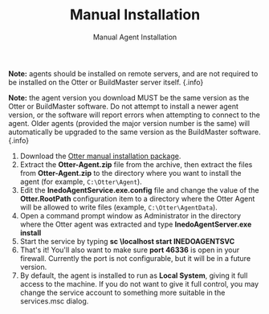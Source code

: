 ﻿---
title: Manual Installation
subtitle: Manual Agent Installation
sequence: 20
keywords: inedo, inedo agent, installation
show-headings-in-nav: true
---

**Note:** agents should be installed on remote servers, and are not required to be installed on the Otter or BuildMaster server itself. {.info}

**Note:** the agent version you download MUST be the same version as the Otter or BuildMaster software. Do not attempt to install a newer agent version, or the software will report errors when attempting to connect to the agent. Older agents (provided the major version number is the same) will automatically be upgraded to the same version as the BuildMaster software. {.info}

1. Download the [Otter manual installation package](/otter/versions).
2. Extract the **Otter-Agent.zip** file from the archive, then extract the files from **Otter-Agent.zip** to the directory where you want to install the agent (for example, `C:\Otter\Agent`).
3. Edit the **InedoAgentService.exe.config** file and change the value of the **Otter.RootPath** configuration item to a directory where the Otter Agent will be allowed to write files (example, `C:\Otter\AgentData`).
4. Open a command prompt window as Administrator in the directory where the Otter agent was extracted and type **InedoAgentServer.exe install**
5. Start the service by typing **sc \\localhost start INEDOAGENTSVC**
6. That's it! You'll also want to make sure **port 46336** is open in your firewall. Currently the port is not configurable, but it will be in a future version.
7. By default, the agent is installed to run as **Local System**, giving it full access to the machine. If you do not want to give it full control, you may change the service account to something more suitable in the services.msc dialog.
